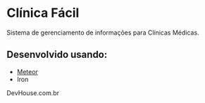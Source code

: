 # Clínica Fácil
Sistema de gerenciamento de informações para Clínicas Médicas.

## Desenvolvido usando:
* [Meteor](https://www.meteor.com/)
* Iron 

DevHouse.com.br
